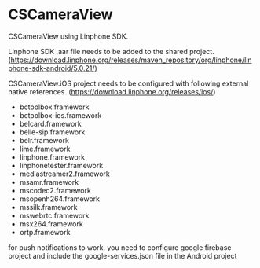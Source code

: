 
# CSCameraView

CSCameraView using Linphone SDK.

Linphone SDK .aar file needs to be added to the shared project.
(https://download.linphone.org/releases/maven_repository/org/linphone/linphone-sdk-android/5.0.21/)


CSCameraView.iOS project needs to be configured with following external native references.
(https://download.linphone.org/releases/ios/)

- bctoolbox.framework
- bctoolbox-ios.framework
- belcard.framework
- belle-sip.framework
- belr.framework
- lime.framework
- linphone.framework
- linphonetester.framework
- mediastreamer2.framework
- msamr.framework
- mscodec2.framework
- msopenh264.framework
- mssilk.framework
- mswebrtc.framework
- msx264.framework
- ortp.framework

for push notifications to work, you need to configure google firebase project and include the google-services.json file in the Android project
